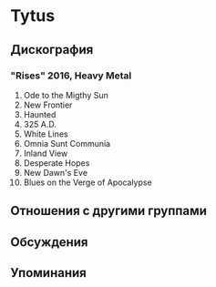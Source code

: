 # Tytus



## Дискография

### "Rises" 2016, Heavy Metal

1. Ode to the Migthy Sun 
2. New Frontier 
3. Haunted 
4. 325 A.D.  
5. White Lines  
6. Omnia Sunt Communia 
7. Inland View  
8. Desperate Hopes  
9. New Dawn's Eve  
10. Blues on the Verge of Apocalypse


## Отношения с другими группами


## Обсуждения


## Упоминания

